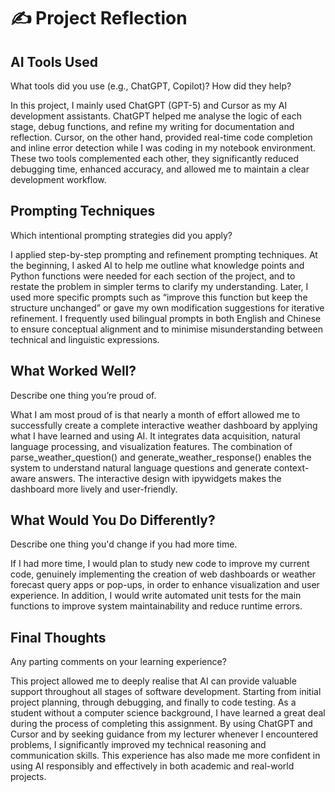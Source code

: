 # ✍️ Project Reflection

## AI Tools Used
What tools did you use (e.g., ChatGPT, Copilot)? How did they help?

In this project, I mainly used ChatGPT (GPT-5) and Cursor as my AI development assistants. ChatGPT helped me analyse the logic of each stage, debug functions, and refine my writing for documentation and reflection. Cursor, on the other hand, provided real-time code completion and inline error detection while I was coding in my notebook environment. These two tools complemented each other, they significantly reduced debugging time, enhanced accuracy, and allowed me to maintain a clear development workflow.

## Prompting Techniques
Which intentional prompting strategies did you apply?

I applied step-by-step prompting and refinement prompting techniques. At the beginning, I asked AI to help me outline what knowledge points and Python functions were needed for each section of the project, and to restate the problem in simpler terms to clarify my understanding. Later, I used more specific prompts such as “improve this function but keep the structure unchanged” or gave my own modification suggestions for iterative refinement. I frequently used bilingual prompts in both English and Chinese to ensure conceptual alignment and to minimise misunderstanding between technical and linguistic expressions.

## What Worked Well?
Describe one thing you’re proud of.

What I am most proud of is that nearly a month of effort allowed me to successfully create a complete interactive weather dashboard by applying what I have learned and using AI. It integrates data acquisition, natural language processing, and visualization features. The combination of parse_weather_question() and generate_weather_response() enables the system to understand natural language questions and generate context-aware answers. The interactive design with ipywidgets makes the dashboard more lively and user-friendly.

## What Would You Do Differently?
Describe one thing you'd change if you had more time.

If I had more time, I would plan to study new code to improve my current code, genuinely implementing the creation of web dashboards or weather forecast query apps or pop-ups, in order to enhance visualization and user experience. In addition, I would write automated unit tests for the main functions to improve system maintainability and reduce runtime errors.

## Final Thoughts
Any parting comments on your learning experience?

This project allowed me to deeply realise that AI can provide valuable support throughout all stages of software development. Starting from initial project planning, through debugging, and finally to code testing. As a student without a computer science background, I have learned a great deal during the process of completing this assignment. By using ChatGPT and Cursor and by seeking guidance from my lecturer whenever I encountered problems, I significantly improved my technical reasoning and communication skills. This experience has also made me more confident in using AI responsibly and effectively in both academic and real-world projects.
